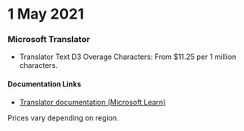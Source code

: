 # 1 May 2021

### Microsoft Translator

- Translator Text D3 Overage Characters: From $11.25 per 1 million characters.

#### Documentation Links

- [Translator documentation (Microsoft Learn)](https://learn.microsoft.com/azure/ai-services/translator/)

Prices vary depending on region.